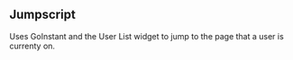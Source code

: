 ## Jumpscript

Uses GoInstant and the User List widget to jump to the page that a user is currenty on.
